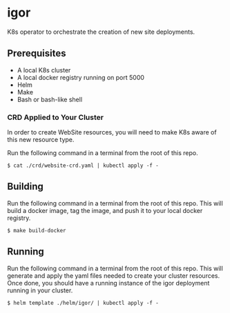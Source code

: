 # igor
K8s operator to orchestrate the creation of new site deployments.

## Prerequisites
* A local K8s cluster
* A local docker registry running on port 5000
* Helm
* Make
* Bash or bash-like shell

### CRD Applied to Your Cluster
In order to create WebSite resources, you will need to make K8s aware of this
new resource type.

Run the following command in a terminal from the root of this repo.

```
$ cat ./crd/website-crd.yaml | kubectl apply -f -
```

## Building
Run the following command in a terminal from the root of this repo. This
will build a docker image, tag the image, and push it to your local docker
registry.

```
$ make build-docker
```

## Running
Run the following command in a terminal from the root of this repo. This will
generate and apply the yaml files needed to create your cluster resources. Once
done, you should have a running instance of the igor deployment running in your
cluster.

```
$ helm template ./helm/igor/ | kubectl apply -f -
```
